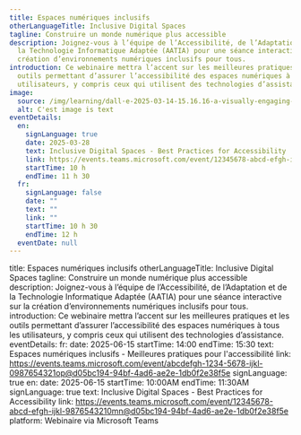 ```yaml
---
title: Espaces numériques inclusifs
otherLanguageTitle: Inclusive Digital Spaces
tagline: Construire un monde numérique plus accessible
description: Joignez-vous à l’équipe de l’Accessibilité, de l’Adaptation et de
  la Technologie Informatique Adaptée (AATIA) pour une séance interactive sur la
  création d’environnements numériques inclusifs pour tous.
introduction: Ce webinaire mettra l’accent sur les meilleures pratiques et les
  outils permettant d’assurer l’accessibilité des espaces numériques à tous les
  utilisateurs, y compris ceux qui utilisent des technologies d’assistance.
image:
  source: /img/learning/dall·e-2025-03-14-15.16.16-a-visually-engaging-scene-depicting-accessibility-in-learning.-the-image-features-a-diverse-group-of-students-including-individuals-with-disabilities.webp
  alt: C'est image is text
eventDetails:
  en:
    signLanguage: true
    date: 2025-03-28
    text: Inclusive Digital Spaces - Best Practices for Accessibility
    link: https://events.teams.microsoft.com/event/12345678-abcd-efgh-ijkl-9876543210mn@d05bc194-94bf-4ad6-ae2e-1db0f2e38f5e
    startTime: 10 h
    endTime: 11 h 30
  fr:
    signLanguage: false
    date: ""
    text: ""
    link: ""
    startTime: 10 h 30
    endTime: 12 h
  eventDate: null
---
```

title: Espaces numériques inclusifs
otherLanguageTitle: Inclusive Digital Spaces
tagline: Construire un monde numérique plus accessible
description: Joignez-vous à l’équipe de l’Accessibilité, de l’Adaptation et de la Technologie Informatique Adaptée (AATIA) pour une séance interactive sur la création d’environnements numériques inclusifs pour tous.
introduction: Ce webinaire mettra l’accent sur les meilleures pratiques et les outils permettant d’assurer l’accessibilité des espaces numériques à tous les utilisateurs, y compris ceux qui utilisent des technologies d’assistance.
eventDetails:
  fr:
    date: 2025-06-15
    startTime: 14:00
    endTime: 15:30
    text: Espaces numériques inclusifs - Meilleures pratiques pour l'accessibilité
    link: https://events.teams.microsoft.com/event/abcdefgh-1234-5678-ijkl-0987654321op@d05bc194-94bf-4ad6-ae2e-1db0f2e38f5e
    signLanguage: true
  en:
    date: 2025-06-15
    startTime: 10:00AM
    endTime: 11:30AM
    signLanguage: true
    text: Inclusive Digital Spaces - Best Practices for Accessibility
    link: https://events.teams.microsoft.com/event/12345678-abcd-efgh-ijkl-9876543210mn@d05bc194-94bf-4ad6-ae2e-1db0f2e38f5e
  platform: Webinaire via Microsoft Teams

